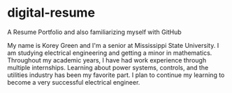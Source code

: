 # digital-resume
A Resume Portfolio and also familiarizing myself with GitHub

My name is Korey Green and I'm a senior at Mississippi State University. I am studying electrical engineering and getting a minor in mathematics. Throughout my academic years, I have had work experience through multiple internships. Learning about power systems, controls, and the utilities industry has been my favorite part. I plan to continue my learning to become a very successful electrical engineer. 
